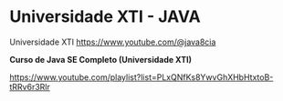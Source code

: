 <h1>Universidade XTI - JAVA </h1>

Universidade XTI
https://www.youtube.com/@java8cia

**Curso de Java SE Completo (Universidade XTI)**

https://www.youtube.com/playlist?list=PLxQNfKs8YwvGhXHbHtxtoB-tRRv6r3Rlr
